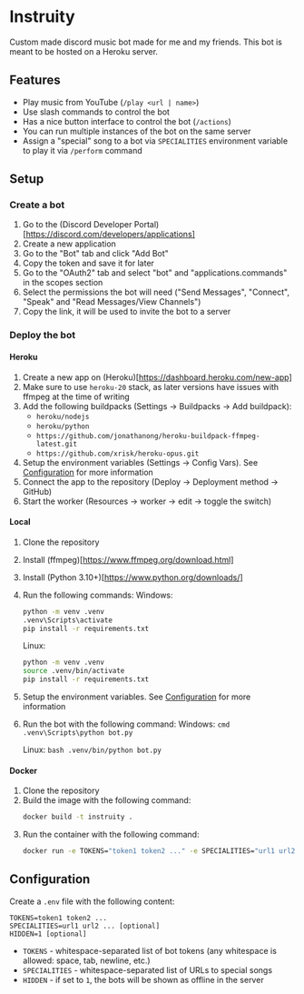 # Instruity

Custom made discord music bot made for me and my friends.
This bot is meant to be hosted on a Heroku server.

## Features

- Play music from YouTube (`/play <url | name>`)
- Use slash commands to control the bot
- Has a nice button interface to control the bot (`/actions`)
- You can run multiple instances of the bot on the same server
- Assign a "special" song to a bot via `SPECIALITIES` environment variable to play it via `/perform` command

## Setup

### Create a bot

1. Go to the (Discord Developer Portal)[https://discord.com/developers/applications]
1. Create a new application
1. Go to the "Bot" tab and click "Add Bot"
1. Copy the token and save it for later
1. Go to the "OAuth2" tab and select "bot" and "applications.commands" in the scopes section
1. Select the permissions the bot will need ("Send Messages", "Connect", "Speak" and "Read Messages/View Channels")
1. Copy the link, it will be used to invite the bot to a server

### Deploy the bot

#### Heroku

1. Create a new app on (Heroku)[https://dashboard.heroku.com/new-app]
1. Make sure to use `heroku-20` stack, as later versions have issues with ffmpeg at the time of writing
1. Add the following buildpacks (Settings -> Buildpacks -> Add buildpack):
   - `heroku/nodejs`
   - `heroku/python`
   - `https://github.com/jonathanong/heroku-buildpack-ffmpeg-latest.git`
   - `https://github.com/xrisk/heroku-opus.git`
1. Setup the environment variables (Settings -> Config Vars). See [Configuration](#configuration) for more information
1. Connect the app to the repository (Deploy -> Deployment method -> GitHub)
1. Start the worker (Resources -> worker -> edit -> toggle the switch)

#### Local

1. Clone the repository
1. Install (ffmpeg)[https://www.ffmpeg.org/download.html]
1. Install (Python 3.10+)[https://www.python.org/downloads/]
1. Run the following commands:
    Windows:
    ```cmd
    python -m venv .venv
    .venv\Scripts\activate
    pip install -r requirements.txt
    ```

    Linux:
    ```bash
    python -m venv .venv
    source .venv/bin/activate
    pip install -r requirements.txt
    ```
1. Setup the environment variables. See [Configuration](#configuration) for more information
1. Run the bot with the following command:
    Windows:
        ```cmd
        .venv\Scripts\python bot.py
        ```

    Linux:
        ```bash
        .venv/bin/python bot.py
        ```
#### Docker

1. Clone the repository
1. Build the image with the following command:
    ```bash
    docker build -t instruity .
    ```
1. Run the container with the following command:
    ```bash
    docker run -e TOKENS="token1 token2 ..." -e SPECIALITIES="url1 url2 ..." -e HIDDEN=1 instruity
    ```

## Configuration

Create a `.env` file with the following content:

```env
TOKENS=token1 token2 ...
SPECIALITIES=url1 url2 ... [optional]
HIDDEN=1 [optional]
```

- `TOKENS` - whitespace-separated list of bot tokens (any whitespace is allowed: space, tab, newline, etc.)
- `SPECIALITIES` - whitespace-separated list of URLs to special songs
- `HIDDEN` - if set to `1`, the bots will be shown as offline in the server
